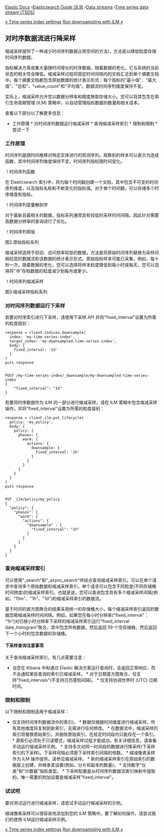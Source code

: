 

[Elastic Docs](/guide/) ›[Elasticsearch Guide [8.9]](index.md) ›[Data
streams](data-streams.md) ›[Time series data stream (TSDS)](tsds.md)

[« Time series index settings](tsds-index-settings.md) [Run downsampling
with ILM »](downsampling-ilm.md)

## 对时序数据流进行降采样

缩减采样提供了一种减少时间序列数据占用空间的方法)，方法是以降低粒度存储时间序列数据。

指标解决方案收集大量随时间增长的时序数据。随着数据的老化，它与系统的当前状态的相关性会降低。缩减采样过程将固定时间间隔内的文档汇总到单个摘要文档中。每个摘要文档都包含原始数据的统计表示形式：每个指标的"最小值"、"最大值"、"总和"、"value_count"和"平均值"。数据流时间序列维度保持不变。

实际上，缩减采样允许您以数据分辨率和精度换取存储大小。您可以将其包含在索引生命周期管理 (ILM) 策略中，以自动管理指标数据的数量和相关成本。

查看以下部分以了解更多信息：

* 工作原理 * 对时间序列数据运行缩减采样 * 查询缩减采样索引 * 限制和限制 * 尝试一下

### 工作原理

时间序列是随时间推移对特定实体进行的观测序列。观察到的样本可以表示为连续函数，其中时间序列维度保持不变，时间序列指标随时间变化。

！时间序列函数

在 Elasticsearch 索引中，将为每个时间戳创建一个文档，其中包含不可变的时间序列维度，以及指标名称和不断变化的指标值。对于单个时间戳，可以存储多个时序维度和指标。

！时间序列度量解剖学

对于最新且最相关的数据，指标系列通常具有较低的采样时间间隔，因此针对需要高数据分辨率的查询进行了优化。

！时间序列原版

图2.原始指标系列

缩减采样适用于较旧、访问频率较低的数据，方法是将原始时间序列替换为采样间隔较高的数据流和该数据的统计表示形式。原始指标样本可能已采集，例如，每十秒一次，随着数据的老化，您可以选择将样本粒度降低到每小时或每天。您可以选择将"冷"存档数据的粒度减少到每月或更少。

！时间序列缩减采样

图3.缩减采样指标系列

### 对时间序列数据运行下采样

若要对时序索引进行下采样，请使用下采样 API 并将"fixed_interval"设置为所需的粒度级别：

    
    
    response = client.indices.downsample(
      index: 'my-time-series-index',
      target_index: 'my-downsampled-time-series-index',
      body: {
        fixed_interval: '1d'
      }
    )
    puts response
    
    
    POST /my-time-series-index/_downsample/my-downsampled-time-series-index
    {
        "fixed_interval": "1d"
    }

若要将时序数据作为 ILM 的一部分进行缩减采样，请在 ILM 策略中包含缩减采样操作，并将"fixed_interval"设置为所需的粒度级别：

    
    
    response = client.ilm.put_lifecycle(
      policy: 'my_policy',
      body: {
        policy: {
          phases: {
            warm: {
              actions: {
                downsample: {
                  fixed_interval: '1h'
                }
              }
            }
          }
        }
      }
    )
    puts response
    
    
    PUT _ilm/policy/my_policy
    {
      "policy": {
        "phases": {
          "warm": {
            "actions": {
              "downsample" : {
                "fixed_interval": "1h"
              }
            }
          }
        }
      }
    }

### 查询缩减采样索引

可以使用"_search"和"_async_search"终结点查询缩减采样索引。可以在单个请求中查询多个原始数据和缩减采样索引，单个请求可以包含不同粒度(不同存储桶时间跨度)的缩减采样索引。也就是说，您可以查询包含具有多个缩减采样间隔(例如，"15m"、"1h"、"1d")的缩减采样索引的数据流。

基于时间的直方图聚合的结果采用统一的存储桶大小，每个缩减采样索引返回的数据忽略缩减采样时间间隔。例如，如果您在每小时分辨率("fixed_interval"： "1h")对已按小时分辨率下采样的缩减采样索引运行"fixed_interval date_histogram"聚合，其中包含所有数据，然后返回 59 个空存储桶，然后返回下一个小时的包含数据的存储桶。

#### 下采样查询注意事项

关于查询缩减采样索引，有几点需要注意：

* 当您在 Kibana 中和通过 Elastic 解决方案运行查询时，会返回正常响应，而不会通知某些查询的索引已缩减采样。  * 对于日期直方图聚合，仅支持"fixed_intervals"(不支持日历感知间隔)。  * 仅支持协调世界时 (UTC) 日期时间。

### 限制和限制

以下限制和限制适用于缩减采样：

* 仅支持时间序列数据流中的索引)。  * 数据仅根据时间维度进行缩减采样。所有其他维度将复制到新索引，无需进行任何修改。  * 在数据流中，缩减采样的索引将替换原始索引，并删除原始索引。在给定时间段内只能存在一个索引。  * 源索引必须处于只读模式，缩减采样过程才能成功。有关详细信息，请查看手动运行缩减采样示例。  * 支持多次对同一时间段的数据进行降采样(下采样索引的下采样)。下采样间隔必须是下采样索引间隔的倍数。  * 缩减像素采样作为 ILM 操作提供。请参见缩减采样。  * 新的缩减采样索引在原始索引的数据层上创建，并继承其设置(例如，分片和副本的数量)。  * 支持数字"仪表"和"计数器"指标类型。  * 下采样配置是从时间序列数据流索引映射中提取的。唯一需要的附加设置是缩减采样"fixed_interval"。

### 试试吧

要对测试运行进行缩减采样，请尝试手动运行缩减采样的示例。

缩减像素采样可以很容易地添加到您的 ILM 策略中。要了解如何操作，请尝试我们的使用 ILM运行缩减采样示例。

[« Time series index settings](tsds-index-settings.md) [Run downsampling
with ILM »](downsampling-ilm.md)
